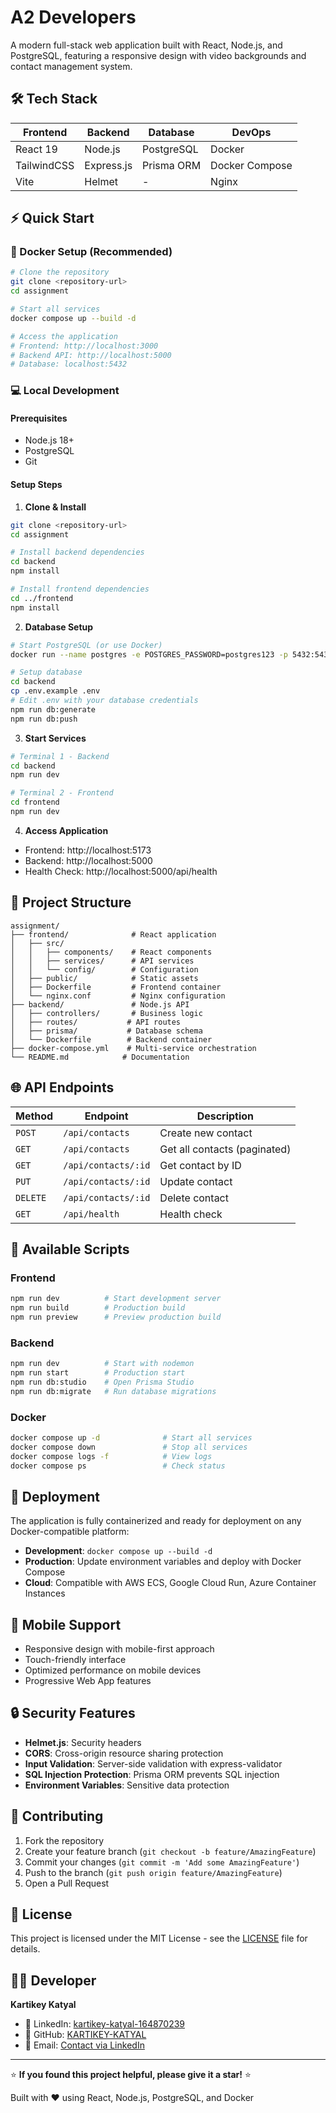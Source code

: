 # A2 Developers 

A modern full-stack web application built with React, Node.js, and PostgreSQL, featuring a responsive design with video backgrounds and contact management system.




## 🛠️ Tech Stack

| Frontend | Backend | Database | DevOps |
|----------|---------|----------|--------|
| React 19 | Node.js | PostgreSQL | Docker |
| TailwindCSS | Express.js | Prisma ORM | Docker Compose |
| Vite | Helmet | - | Nginx |

## ⚡ Quick Start

### 🐳 Docker Setup (Recommended)

```bash
# Clone the repository
git clone <repository-url>
cd assignment

# Start all services
docker compose up --build -d

# Access the application
# Frontend: http://localhost:3000
# Backend API: http://localhost:5000
# Database: localhost:5432
```

### 💻 Local Development

#### Prerequisites
- Node.js 18+
- PostgreSQL
- Git

#### Setup Steps

1. **Clone & Install**
```bash
git clone <repository-url>
cd assignment

# Install backend dependencies
cd backend
npm install

# Install frontend dependencies
cd ../frontend
npm install
```

2. **Database Setup**
```bash
# Start PostgreSQL (or use Docker)
docker run --name postgres -e POSTGRES_PASSWORD=postgres123 -p 5432:5432 -d postgres:15

# Setup database
cd backend
cp .env.example .env
# Edit .env with your database credentials
npm run db:generate
npm run db:push
```

3. **Start Services**
```bash
# Terminal 1 - Backend
cd backend
npm run dev

# Terminal 2 - Frontend
cd frontend
npm run dev
```

4. **Access Application**
- Frontend: http://localhost:5173
- Backend: http://localhost:5000
- Health Check: http://localhost:5000/api/health

## 📁 Project Structure

```
assignment/
├── frontend/              # React application
│   ├── src/
│   │   ├── components/    # React components
│   │   ├── services/      # API services
│   │   └── config/        # Configuration
│   ├── public/            # Static assets
│   ├── Dockerfile         # Frontend container
│   └── nginx.conf         # Nginx configuration
├── backend/               # Node.js API
│   ├── controllers/       # Business logic
│   ├── routes/           # API routes
│   ├── prisma/           # Database schema
│   └── Dockerfile        # Backend container
├── docker-compose.yml    # Multi-service orchestration
└── README.md            # Documentation
```

## 🌐 API Endpoints

| Method | Endpoint | Description |
|--------|----------|-------------|
| `POST` | `/api/contacts` | Create new contact |
| `GET` | `/api/contacts` | Get all contacts (paginated) |
| `GET` | `/api/contacts/:id` | Get contact by ID |
| `PUT` | `/api/contacts/:id` | Update contact |
| `DELETE` | `/api/contacts/:id` | Delete contact |
| `GET` | `/api/health` | Health check |

## 🔧 Available Scripts

### Frontend
```bash
npm run dev          # Start development server
npm run build        # Production build
npm run preview      # Preview production build
```

### Backend
```bash
npm run dev          # Start with nodemon
npm run start        # Production start
npm run db:studio    # Open Prisma Studio
npm run db:migrate   # Run database migrations
```

### Docker
```bash
docker compose up -d              # Start all services
docker compose down               # Stop all services
docker compose logs -f            # View logs
docker compose ps                 # Check status
```

## 🚀 Deployment

The application is fully containerized and ready for deployment on any Docker-compatible platform:

- **Development**: `docker compose up --build -d`
- **Production**: Update environment variables and deploy with Docker Compose
- **Cloud**: Compatible with AWS ECS, Google Cloud Run, Azure Container Instances

## 📱 Mobile Support

- Responsive design with mobile-first approach
- Touch-friendly interface
- Optimized performance on mobile devices
- Progressive Web App features

## 🔒 Security Features

- **Helmet.js**: Security headers
- **CORS**: Cross-origin resource sharing protection
- **Input Validation**: Server-side validation with express-validator
- **SQL Injection Protection**: Prisma ORM prevents SQL injection
- **Environment Variables**: Sensitive data protection

## 🤝 Contributing

1. Fork the repository
2. Create your feature branch (`git checkout -b feature/AmazingFeature`)
3. Commit your changes (`git commit -m 'Add some AmazingFeature'`)
4. Push to the branch (`git push origin feature/AmazingFeature`)
5. Open a Pull Request

## 📄 License

This project is licensed under the MIT License - see the [LICENSE](LICENSE) file for details.

## 👨‍💻 Developer

**Kartikey Katyal**

- 🔗 LinkedIn: [kartikey-katyal-164870239](https://www.linkedin.com/in/kartikey-katyal-164870239/)
- 🐙 GitHub: [KARTIKEY-KATYAL](https://github.com/KARTIKEY-KATYAL)
- 📧 Email: [Contact via LinkedIn](https://www.linkedin.com/in/kartikey-katyal-164870239/)

---

⭐ **If you found this project helpful, please give it a star!** ⭐

Built with ❤️ using React, Node.js, PostgreSQL, and Docker